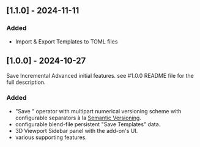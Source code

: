 ## [1.1.0] - 2024-11-11

### Added

- Import & Export Templates to TOML files

## [1.0.0] - 2024-10-27

Save Incremental Advanced initial features. see #1.0.0 README file for the full description.

### Added

- "Save " operator with multipart numerical versioning scheme with configurable separators à la [Semantic Versioning](https://semver.org/).
- configurable blend-file persistent "Save Templates" data.
- 3D Viewport Sidebar panel with the add-on's UI.
- various supporting features.